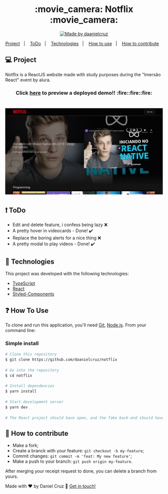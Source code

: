 <h1 align="center">
:movie_camera: Notflix :movie_camera:
</h1>

<p align="center">
<a href="https://www.linkedin.com/in/danielfercruz/">
<img alt="Made by daanielcruz" src="https://img.shields.io/badge/made%20by-daanielcruz-%2304D361">
</a>
  
</p>
<p align="center">
  <a href="#-project">Project</a>&nbsp;&nbsp;&nbsp;|&nbsp;&nbsp;&nbsp;
  <a href="#-todo">ToDo</a>&nbsp;&nbsp;&nbsp;|&nbsp;&nbsp;&nbsp;
  <a href="#-technologies">Technologies</a>&nbsp;&nbsp;&nbsp;|&nbsp;&nbsp;&nbsp;
  <a href="#-how-to-use">How to use</a>&nbsp;&nbsp;&nbsp;|&nbsp;&nbsp;&nbsp;
  <a href="#-how-to-contribute">How to contribute</a>&nbsp;&nbsp;&nbsp;
</p>

## 💻 Project

Notflix is a ReactJS website made with study purposes during the "Imersão React" event by alura.

<h3 align="center">
Click <a href="https://notflix-one.vercel.app/" target="_blank">here</a> to preview a deployed demo!! :fire::fire::fire:
</h3>

<h1 align="center">
 <img alt="Example" title="Example" src=".github/notflix_presentation.gif" width="800px" />
</h1>

## ❗ ToDo

- Edit and delete feature, i confess being lazy ❌
- A pretty hover in videocards - Done! ✔️
- Replace the boring alerts for a nice thing ❌
- A pretty modal to play videos - Done! ✔️

## 🔧 Technologies

This project was developed with the following technologies:

- [TypeScript][typescript]
- [React][reactjs]
- [Styled-Components](https://styled-components.com/)

## ❓ How To Use

To clone and run this application, you'll need [Git](https://git-scm.com), [Node.js][nodejs].
From your command line:

### Simple install

```bash
# Clone this repository
$ git clone https://github.com/daanielcruz/notflix

# Go into the repository
$ cd notflix

# Install dependencies
$ yarn install

# Start development server
$ yarn dev

# The React project should have open, and the fake back-end should have running at port 8080.
```

## 🤔 How to contribute

- Make a fork;
- Create a branck with your feature: `git checkout -b my-feature`;
- Commit changes: `git commit -m 'feat: My new feature'`;
- Make a push to your branch: `git push origin my-feature`.

After merging your receipt request to done, you can delete a branch from yours.

Made with ♥ by Daniel Cruz :wave: [Get in touch!](https://www.linkedin.com/in/danielfercruz/)

[nodejs]: https://nodejs.org/
[typescript]: https://www.typescriptlang.org/
[reactjs]: https://reactjs.org
[styled-components]: https://styled-components.com/
[yarn]: https://yarnpkg.com/
[vs]: https://code.visualstudio.com/
[vceditconfig]: https://marketplace.visualstudio.com/items?itemName=EditorConfig.EditorConfig
[vceslint]: https://marketplace.visualstudio.com/items?itemName=dbaeumer.vscode-eslint
[prettier]: https://marketplace.visualstudio.com/items?itemName=esbenp.prettier-vscode
